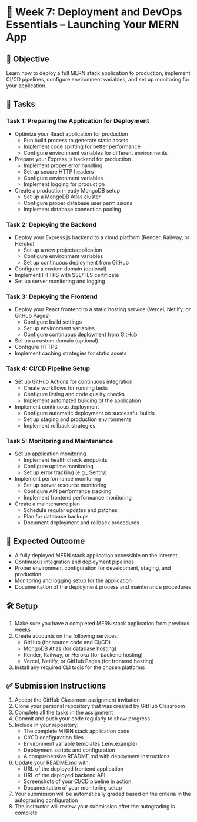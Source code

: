 # 🚀 Week 7: Deployment and DevOps Essentials – Launching Your MERN App

## 🚀 Objective

Learn how to deploy a full MERN stack application to production, implement CI/CD pipelines, configure environment variables, and set up monitoring for your application.

## 📂 Tasks

### Task 1: Preparing the Application for Deployment

-   Optimize your React application for production
    -   Run build process to generate static assets
    -   Implement code splitting for better performance
    -   Configure environment variables for different environments
-   Prepare your Express.js backend for production
    -   Implement proper error handling
    -   Set up secure HTTP headers
    -   Configure environment variables
    -   Implement logging for production
-   Create a production-ready MongoDB setup
    -   Set up a MongoDB Atlas cluster
    -   Configure proper database user permissions
    -   Implement database connection pooling

### Task 2: Deploying the Backend

-   Deploy your Express.js backend to a cloud platform (Render, Railway, or Heroku)
    -   Set up a new project/application
    -   Configure environment variables
    -   Set up continuous deployment from GitHub
-   Configure a custom domain (optional)
-   Implement HTTPS with SSL/TLS certificate
-   Set up server monitoring and logging

### Task 3: Deploying the Frontend

-   Deploy your React frontend to a static hosting service (Vercel, Netlify, or GitHub Pages)
    -   Configure build settings
    -   Set up environment variables
    -   Configure continuous deployment from GitHub
-   Set up a custom domain (optional)
-   Configure HTTPS
-   Implement caching strategies for static assets

### Task 4: CI/CD Pipeline Setup

-   Set up GitHub Actions for continuous integration
    -   Create workflows for running tests
    -   Configure linting and code quality checks
    -   Implement automated building of the application
-   Implement continuous deployment
    -   Configure automatic deployment on successful builds
    -   Set up staging and production environments
    -   Implement rollback strategies

### Task 5: Monitoring and Maintenance

-   Set up application monitoring
    -   Implement health check endpoints
    -   Configure uptime monitoring
    -   Set up error tracking (e.g., Sentry)
-   Implement performance monitoring
    -   Set up server resource monitoring
    -   Configure API performance tracking
    -   Implement frontend performance monitoring
-   Create a maintenance plan
    -   Schedule regular updates and patches
    -   Plan for database backups
    -   Document deployment and rollback procedures

## 🧪 Expected Outcome

-   A fully deployed MERN stack application accessible on the internet
-   Continuous integration and deployment pipelines
-   Proper environment configuration for development, staging, and production
-   Monitoring and logging setup for the application
-   Documentation of the deployment process and maintenance procedures

## 🛠️ Setup

1. Make sure you have a completed MERN stack application from previous weeks
2. Create accounts on the following services:
    - GitHub (for source code and CI/CD)
    - MongoDB Atlas (for database hosting)
    - Render, Railway, or Heroku (for backend hosting)
    - Vercel, Netlify, or GitHub Pages (for frontend hosting)
3. Install any required CLI tools for the chosen platforms

## ✅ Submission Instructions

1. Accept the GitHub Classroom assignment invitation
2. Clone your personal repository that was created by GitHub Classroom
3. Complete all the tasks in the assignment
4. Commit and push your code regularly to show progress
5. Include in your repository:
    - The complete MERN stack application code
    - CI/CD configuration files
    - Environment variable templates (.env.example)
    - Deployment scripts and configuration
    - A comprehensive README.md with deployment instructions
6. Update your README.md with:
    - URL of the deployed frontend application
    - URL of the deployed backend API
    - Screenshots of your CI/CD pipeline in action
    - Documentation of your monitoring setup
7. Your submission will be automatically graded based on the criteria in the autograding configuration
8. The instructor will review your submission after the autograding is complete
